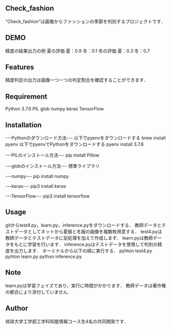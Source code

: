 ## Check_fashion
"Check_fashion"は画像からファッションの季節を判別するプロジェクトです．


## DEMO
精度の結果出力の例
夏の評価
夏：0.9 冬：0.1
冬の評価
夏：0.3 冬：0.7


## Features
精度判定の出力は画像一つ一つの判定割合を確認することができます．


## Requirement
Python 3.7.6
PIL
glob
numpy
keras
TensorFlow


## Installation
---Pythonのダウンロード方法---
以下でpyenvをダウンロードする
brew install pyenv
以下でpyenvでPythonをダウンロードする
pyenv install 3.7.6

---PILのインストール方法---
pip install Pillow

---globのインストール方法---
標準ライブラリ

---numpy---
pip install numpy

---keras---
pip3 install keras

---TensorFlow---
pip3 install tensorflow


## Usage
gitからtest4.py，learn.py，inference.pyをダウンロードする．
教師データとテストデータとしてネットから夏服と冬服の画像を複数枚用意する．
test4.pyは教師データとテストデータに前処理を加えて作成します．
learn.pyは教師データをもとに学習を行います．
inference.pyはテストデータを使用して判別の精度を出力します．
ターミナルから以下の順に実行する．
pyhton test4.py
pyhton learn.py
python inference.py


## Note
learn.pyは学習フェイズであり，実行に時間がかかります．
教師データは著作権の都合により添付していません.


## Author
琉球大学工学部工学科知能情報コース生4名の共同開発です．
